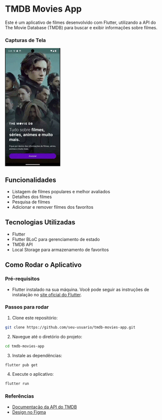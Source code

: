 # TMDB Movies App

Este é um aplicativo de filmes desenvolvido com Flutter, utilizando a API do The Movie Database (TMDB) para buscar e exibir informações sobre filmes.


### Capturas de Tela

![Tmdb_app](https://raw.githubusercontent.com/lavfreits/tmdb_movies/main/screen_recording.gif)


## Funcionalidades

- Listagem de filmes populares e melhor avaliados
- Detalhes dos filmes
- Pesquisa de filmes
- Adicionar e remover filmes dos favoritos

## Tecnologias Utilizadas

- Flutter
- Flutter BLoC para gerenciamento de estado
- TMDB API
- Local Storage para armazenamento de favoritos

## Como Rodar o Aplicativo

### Pré-requisitos

- Flutter instalado na sua máquina. Você pode seguir as instruções de instalação no [site oficial do Flutter](https://flutter.dev/docs/get-started/install).

### Passos para rodar

1. Clone este repositório:

```bash
git clone https://github.com/seu-usuario/tmdb-movies-app.git
``` 

2. Navegue até o diretório do projeto:

```bash
cd tmdb-movies-app
```

3. Instale as dependências:

```bash
flutter pub get
```

4. Execute o aplicativo:

```bash
flutter run
```



### Referências
 - [Documentação da API do TMDB](https://developer.themoviedb.org/docs/getting-started)
 - [Design no Figma](https://www.figma.com/design/rgF1Lc0lwEkv2sWKs9mkAL/TMDB-(Community)?node-id=0-1&t=MUC8HwyqCiiSxlY4-0)
